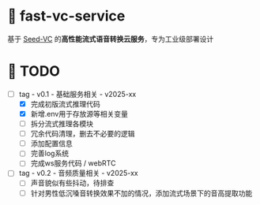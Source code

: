 # 🌟 fast-vc-service
基于 [Seed-VC](https://github.com/Plachtaa/seed-vc) 的 ​**高性能流式语音转换云服务**，专为工业级部署设计


# 🚧 TODO
- [ ] tag - v0.1 - 基础服务相关 - v2025-xx
    - [x] 完成初版流式推理代码 
    - [x] 新增.env用于存放源等相关变量
    - [ ] 拆分流式推理各模块
    - [ ] 冗余代码清理，删去不必要的逻辑
    - [ ] 添加配置信息
    - [ ] 完善log系统
    - [ ] 完成ws服务代码 / webRTC
- [ ] tag - v0.2 - 音频质量相关 -  v2025-xx
    - [ ] 声音貌似有些抖动，待排查
    - [ ] 针对男性低沉嗓音转换效果不加的情况，添加流式场景下的音高提取功能